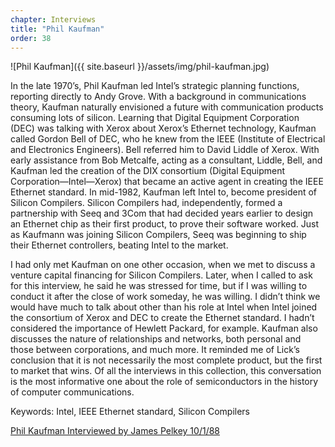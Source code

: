 ```yaml
---
chapter: Interviews
title: "Phil Kaufman"
order: 38
---
```


![Phil Kaufman]({{ site.baseurl }}/assets/img/phil-kaufman.jpg)

In the late 1970’s, Phil Kaufman led Intel’s strategic planning functions, reporting directly to Andy Grove. With a background in communications theory, Kaufman naturally envisioned a future with communication products consuming lots of silicon. Learning that Digital Equipment Corporation (DEC) was talking with Xerox about Xerox’s Ethernet technology, Kaufman called Gordon Bell of DEC, who he knew from the IEEE (Institute of Electrical and Electronics Engineers). Bell referred him to David Liddle of Xerox. With early assistance from Bob Metcalfe, acting as a consultant, Liddle, Bell, and Kaufman led the creation of the DIX consortium (Digital Equipment Corporation—Intel—Xerox) that became an active agent in creating the IEEE Ethernet standard. In mid-1982, Kaufman left Intel to, become president of Silicon Compilers. Silicon Compilers had, independently, formed a partnership with Seeq and 3Com that had decided years earlier to design an Ethernet chip as their first product, to prove their software worked. Just as Kaufmann was joining Silicon Compilers, Seeq was beginning to ship their Ethernet controllers, beating Intel to the market.

I had only met Kaufman on one other occasion, when we met to discuss a venture capital financing for Silicon Compilers. Later, when I called to ask for this interview, he said he was stressed for time, but if I was willing to conduct it after the close of work someday, he was willing. I didn’t think we would have much to talk about other than his role at Intel when Intel joined the consortium of Xerox and DEC to create the Ethernet standard. I hadn’t considered the importance of Hewlett Packard, for example. Kaufman also discusses the nature of relationships and networks, both personal and those between corporations, and much more. It reminded me of Lick’s conclusion that it is not necessarily the most complete product, but the first to market that wins. Of all the interviews in this collection, this conversation is the most informative one about the role of semiconductors in the history of computer communications.

Keywords: Intel, IEEE Ethernet standard, Silicon Compilers

[Phil Kaufman Interviewed by James Pelkey 10/1/88](https://archive.computerhistory.org/resources/access/text/2013/05/102746652-05-01-acc.pdf)
